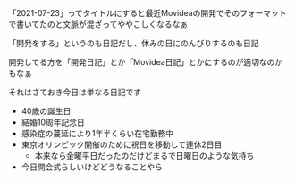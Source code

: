 
「2021-07-23」ってタイトルにすると最近Movideaの開発でそのフォーマットで書いてたのと文脈が混ざってややこしくなるなぁ

「開発をする」というのも日記だし、休みの日にのんびりするのも日記

開発してる方を「開発日記」とか「Movidea日記」とかにするのが適切なのかもなぁ

それはさておき今日は単なる日記です
- 40歳の誕生日
- 結婚10周年記念日
- 感染症の蔓延により1年半くらい在宅勤務中
- 東京オリンピック開催のために祝日を移動して連休2日目
    - 本来なら金曜平日だったのだけどまるで日曜日のような気持ち
- 今日開会式らしいけどどうなることやら


